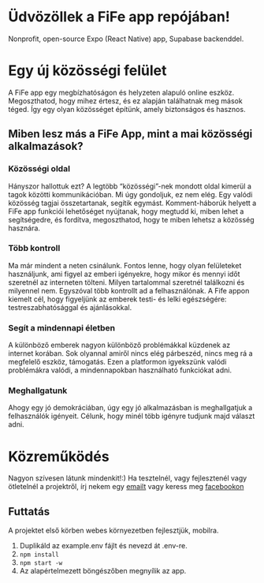 # Üdvözöllek a FiFe app repójában!
Nonprofit, open-source Expo (React Native) app, Supabase backenddel.

# Egy új közösségi felület
A FiFe app egy megbízhatóságon és helyzeten alapuló online eszköz. Megoszthatod, hogy mihez értesz, és ez alapján találhatnak meg mások téged. Így egy olyan közösséget építünk, amely biztonságos és hasznos.

## Miben lesz más a FiFe App, mint a mai közösségi alkalmazások?

### Közösségi oldal

Hányszor hallottuk ezt? A legtöbb “közösségi”-nek mondott oldal kimerül a tagok közötti kommunikációban. Mi úgy gondoljuk, ez nem elég. Egy valódi közösség tagjai összetartanak, segítik egymást. Komment-háborúk helyett a FiFe app funkciói lehetőséget nyújtanak, hogy megtudd ki, miben lehet a segítségedre, és fordítva, megoszthatod, hogy te miben lehetsz a közösség hasznára.

### Több kontroll

Ma már mindent a neten csinálunk. Fontos lenne, hogy olyan felületeket használjunk, ami figyel az emberi igényekre, hogy mikor és mennyi időt szeretnél az interneten tölteni. Milyen tartalommal szeretnél találkozni és milyennel nem. Egyszóval több kontrollt ad a felhasználónak. A Fife appon kiemelt cél, hogy figyeljünk az emberek testi- és lelki egészségére: testreszabhatósággal és ajánlásokkal.

### Segít a mindennapi életben

A különböző emberek nagyon különböző problémákkal küzdenek az internet korában. Sok olyannal amiről nincs elég párbeszéd, nincs meg rá a megfelelő eszköz, támogatás. Ezen a platformon igyekszünk valódi problémákra valódi, a mindennapokban használható funkciókat adni.

### Meghallgatunk

Ahogy egy jó demokráciában, úgy egy jó alkalmazásban is meghallgatjuk a felhasználók igényeit. Célunk, hogy minél több igényre tudjunk majd választ adni.


# Közreműködés

Nagyon szívesen látunk mindenkit!:)
Ha tesztelnél, vagy fejlesztenél vagy ötletelnél a projektről, írj nekem egy [emailt](kristofakos1229@gmail.com) vagy keress meg [facebookon](https://www.facebook.com/kristof.akos.37/)

## Futtatás
A projektet első körben webes környezetben fejlesztjük, mobilra.
 1. Duplikáld az example.env fájlt és nevezd át .env-re.
 2. ```npm install```
 3. ```npm start -w```
 4. Az alapértelmezett böngészőben megnyílik az app.

